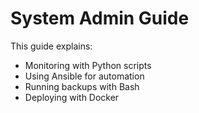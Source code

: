 # System Admin Guide

This guide explains:
- Monitoring with Python scripts
- Using Ansible for automation
- Running backups with Bash
- Deploying with Docker
